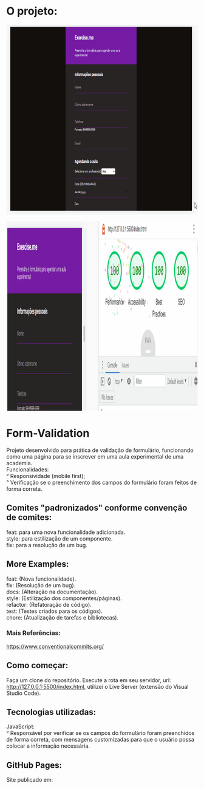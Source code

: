# O projeto:
<p align="center">
  <img width="800" height="500" src="./images/exercise-me.gif">
</p>

<p align="center">
  <img width="800" height="500" src="./images/exercise-me-lighthouse.gif">
</p>

# Form-Validation </br>
Projeto desenvolvido para prática de validação de formulário, funcionando como uma página para se inscrever em uma aula experimental de uma academia.</br>Funcionalidades:</br>° Responsividade (mobile first);</br>° Verificação se o preenchimento dos campos do formulário foram feitos de forma correta.

## Comites "padronizados" conforme convenção de comites: </br>
feat: para uma nova funcionalidade adicionada.</br>
style: para estilização de um componente.</br>
fix: para a resolução de um bug.

## More Examples: </br>
feat: (Nova funcionalidade).</br>
fix: (Resolução de um bug).</br>
docs: (Alteração na documentação).</br>
style: (Estilização dos componentes/páginas).</br>
refactor: (Refatoração de código).</br>
test: (Testes criados para os códigos).</br>
chore: (Atualização de tarefas e bibliotecas).</br>

### Mais Referências: </br>
https://www.conventionalcommits.org/

## Como começar: </br>
Faça um clone do repositório. Execute a rota em seu servidor, url: http://127.0.0.1:5500/index.html, utilizei o Live Server (extensão do Visual Studio Code).

## Tecnologias utilizadas:</br>
JavaScript:</br>° Responsável por verificar se os campos do formulário foram preenchidos de forma correta, com mensagens customizadas para que o usuário possa colocar a informação necessária.

## GitHub Pages:</br>
Site publicado em:

